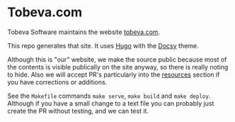 # Tobeva.com

Tobeva Software maintains the website [tobeva.com](https://tobeva.com).

This repo generates that site. It uses [Hugo](https://gohugo.io/) with the [Docsy](https://github.com/google/docsy) theme.

Although this is "our" website, we make the source public because most of the contents is visible publically on the site anyway, so there is really noting to hide. Also we will accept PR's particularly into the [resources](content/resources) section if you have corrections or additions.

See the `Makefile` commands `make serve`, `make build` and `make deploy`. Although if you have a small change to a text file you can probably just create the PR without testing, and we can test it.
